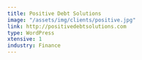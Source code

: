 ```yaml
---
title: Positive Debt Solutions
image: "/assets/img/clients/positive.jpg"
link: http://positivedebtsolutions.com
type: WordPress
xtensive: 1
industry: Finance
---
```


